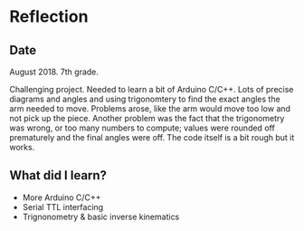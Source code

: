 # Reflection

## Date
August 2018. 7th grade.

Challenging project. Needed to learn a bit of Arduino C/C++. Lots of precise diagrams and angles and using trigonomtery to find the exact angles the arm needed to move. Problems arose, like the arm would move too low and not pick up the piece. Another problem was the fact that the trigonometry was wrong, or too many numbers to compute; values were rounded off prematurely and the final angles were off. The code itself is a bit rough but it works.

## What did I learn?

- More Arduino C/C++
- Serial TTL interfacing
- Trignonometry & basic inverse kinematics
